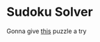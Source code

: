 # Sudoku Solver

Gonna give [this](https://github.com/ethanlee515/strange-sudoko-solver) puzzle a try
